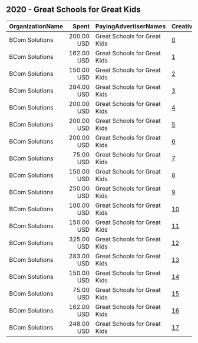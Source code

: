 ## 2020 - Great Schools for Great Kids 
|OrganizationName|Spent|PayingAdvertiserNames|CreativeUrls|Impressions|Genders|AgeBrackets|CountryCodes|BillingAddresses|CandidateBallotInformation|
|:---|---:|:---|:---|---:|:---|:---|:---|:---|:---|
|BCom Solutions|200.00 USD|Great Schools for Great Kids|[0](https://www.snap.com/political-ads/asset/71f6a7b98251aeb47e5c2384f03c36f7ee1ddb28b75806dbca0b70f5d587ce3e?mediaType=mp4)|80,659||18+|united states|"919 Central Ave,Auburn,68305,US"||
|BCom Solutions|162.00 USD|Great Schools for Great Kids|[1](https://www.snap.com/political-ads/asset/529af544a495953726f8e2338c3a396c6dbc5293435cba50261383c8d2e5bdaa?mediaType=png)|39,444||18+|united states|"919 Central Ave,Auburn,68305,US"||
|BCom Solutions|150.00 USD|Great Schools for Great Kids|[2](https://www.snap.com/political-ads/asset/0dbff4fe8b535996eff76490446b991d551c7a90f353e5ada14a051911ec8ee8?mediaType=mp4)|59,492||18+|united states|"919 Central Ave,Auburn,68305,US"||
|BCom Solutions|284.00 USD|Great Schools for Great Kids|[3](https://www.snap.com/political-ads/asset/bbe6718ee854887c856adc2dd4b8b6bc9eb70b222a3a00728db24a1855f86525?mediaType=jpg)|121,994||18-35|united states|"919 Central Ave,Auburn,68305,US"||
|BCom Solutions|200.00 USD|Great Schools for Great Kids|[4](https://www.snap.com/political-ads/asset/6a37feae0e4c5107a74f50e1f1aea5b2d4aabb509cdb1a4c1a34ca501d8be33a?mediaType=jpg)|73,915||18+|united states|"919 Central Ave,Auburn,68305,US"||
|BCom Solutions|200.00 USD|Great Schools for Great Kids|[5](https://www.snap.com/political-ads/asset/c4828d6be4e8c4c3e306397486a9739ac3a1a88092d71dc43cfa5d8cf4f9f468?mediaType=mp4)|81,239||18+|united states|"919 Central Ave,Auburn,68305,US"||
|BCom Solutions|200.00 USD|Great Schools for Great Kids|[6](https://www.snap.com/political-ads/asset/0dbff4fe8b535996eff76490446b991d551c7a90f353e5ada14a051911ec8ee8?mediaType=mp4)|80,743||18+|united states|"919 Central Ave,Auburn,68305,US"||
|BCom Solutions|75.00 USD|Great Schools for Great Kids|[7](https://www.snap.com/political-ads/asset/d1bdf968277816399e891d42766cecb46e5484b008e0ce4266a1d1ae5e623fe0?mediaType=png)|17,413||18+|united states|"919 Central Ave,Auburn,68305,US"||
|BCom Solutions|150.00 USD|Great Schools for Great Kids|[8](https://www.snap.com/political-ads/asset/71f6a7b98251aeb47e5c2384f03c36f7ee1ddb28b75806dbca0b70f5d587ce3e?mediaType=mp4)|59,502||18+|united states|"919 Central Ave,Auburn,68305,US"||
|BCom Solutions|250.00 USD|Great Schools for Great Kids|[9](https://www.snap.com/political-ads/asset/1300a3b2ba8b1b30b4d63dc33081f5eb5058eb27eeb4092941f92d24c98b5195?mediaType=mp4)|101,489||18+|united states|"919 Central Ave,Auburn,68305,US"||
|BCom Solutions|100.00 USD|Great Schools for Great Kids|[10](https://www.snap.com/political-ads/asset/b0c84fb8149854b45897e231c36ad3368896f201cbb27971e9480ae04cdba0fe?mediaType=jpg)|41,551||18+|united states|"919 Central Ave,Auburn,68305,US"||
|BCom Solutions|150.00 USD|Great Schools for Great Kids|[11](https://www.snap.com/political-ads/asset/1300a3b2ba8b1b30b4d63dc33081f5eb5058eb27eeb4092941f92d24c98b5195?mediaType=mp4)|59,456||18+|united states|"919 Central Ave,Auburn,68305,US"||
|BCom Solutions|325.00 USD|Great Schools for Great Kids|[12](https://www.snap.com/political-ads/asset/b0c84fb8149854b45897e231c36ad3368896f201cbb27971e9480ae04cdba0fe?mediaType=jpg)|123,822||18+|united states|"919 Central Ave,Auburn,68305,US"||
|BCom Solutions|283.00 USD|Great Schools for Great Kids|[13](https://www.snap.com/political-ads/asset/bbe6718ee854887c856adc2dd4b8b6bc9eb70b222a3a00728db24a1855f86525?mediaType=jpg)|93,216||18+|united states|"919 Central Ave,Auburn,68305,US"||
|BCom Solutions|150.00 USD|Great Schools for Great Kids|[14](https://www.snap.com/political-ads/asset/c4828d6be4e8c4c3e306397486a9739ac3a1a88092d71dc43cfa5d8cf4f9f468?mediaType=mp4)|59,551||18+|united states|"919 Central Ave,Auburn,68305,US"||
|BCom Solutions|75.00 USD|Great Schools for Great Kids|[15](https://www.snap.com/political-ads/asset/529af544a495953726f8e2338c3a396c6dbc5293435cba50261383c8d2e5bdaa?mediaType=png)|18,614||18+|united states|"919 Central Ave,Auburn,68305,US"||
|BCom Solutions|162.00 USD|Great Schools for Great Kids|[16](https://www.snap.com/political-ads/asset/d1bdf968277816399e891d42766cecb46e5484b008e0ce4266a1d1ae5e623fe0?mediaType=png)|37,708||18+|united states|"919 Central Ave,Auburn,68305,US"||
|BCom Solutions|248.00 USD|Great Schools for Great Kids|[17](https://www.snap.com/political-ads/asset/bbe6718ee854887c856adc2dd4b8b6bc9eb70b222a3a00728db24a1855f86525?mediaType=jpg)|77,358||18+|united states|"919 Central Ave,Auburn,68305,US"||
